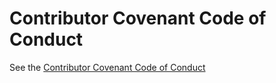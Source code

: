 # Contributor Covenant Code of Conduct

See the [Contributor Covenant Code of Conduct](https://github.com/pingcap/community/blob/master/CODE_OF_CONDUCT.md)
